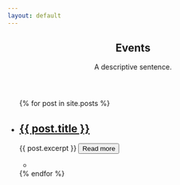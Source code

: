 ```yaml
---
layout: default
---
```


<article id="main"><header class="major container" markdown="1">

## Events

A descriptive sentence.

</header><section class="wrapper style4 container"><div class="content"><section markdown="1">

<ul class="posts">
  {% for post in site.posts %}
    <li class="wrapper style1">
    <h2><a href="{{ post.url }}">{{ post.title }}</a></h2>
    {{ post.excerpt }}
    <a href="{{ post.url }}">
    <button class="btn btn-sm btn-primary">Read more</button>
    </a>
    <section class="special">
    <ul class="buttons">
    <li></li>
    </ul>
</section>
</li>
{% endfor %}
</ul>
</section></div></section></article>